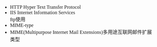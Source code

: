 <font face="SimSun" size=3>

- HTTP Hyper Text Transfer Protocol
- IIS  Internet Information Services <br> ftp使用
- MIME-type
- MIME(Multipurpose Internet Mail Extensions)多用途互联网邮件扩展类型

</font>